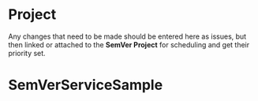 # Project
Any changes that need to be made should be entered here as issues, but then linked or attached to the **SemVer Project** for scheduling and get their priority set.

# SemVerServiceSample
